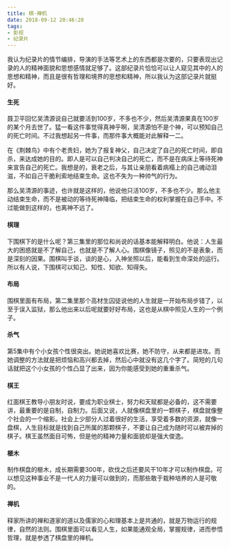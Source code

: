 ```yaml
---
title: 棋·禅机
date: 2018-09-12 20:46:28
tags:
- 影视
- 纪录片
---
```


我认为纪录片的情节编排，导演的手法等艺术上的东西都是次要的，只要表现出记录的人的精神面貌和思想感情就足够了。这部纪录片恰恰可以让人窥见其中的人的思想和精神，而且是很有哲理和境界的思想和精神，所以我认为这部记录片就挺好。

#### 生死

聂卫平回忆吴清源说自己就要活到100岁，不多也不少，然后吴清源果真在100岁的某个月去世了。猛一看这件事觉得真神乎啊，吴清源怕不是个神，可以预知自己的死亡时间。不过我想起另一件事，而那件事大概能对此解释一二。

在《荆棘鸟》中有个老贵妇，她为了报复神父，自己决定了自己的死亡时间，即自杀，来达成她的目的。即人是可以自己判决自己的死亡，而不是在病床上等待死神来宣告自己的死亡。我想是的，衰老之后，与其让亲朋看着病榻上的自己魂动泪滋，不如自己干脆利索地结束生命。这也不失为一种帅气的行为。

那么吴清源的事迹，也许就是这样的，他说他只活100岁，不多也不少。那么他主动结束生命，而不是被动的等待死神降临，把结束生命的权利掌握在自己手中。不过能做到这样的，也离神不远了。

#### 棋理

下围棋下的是什么呢？第三集里的那位和尚说的话基本能解释明白。他说：人生最大的困惑就是不了解自己，也就是不了解人心。围棋像镜子，照见的不是表象，而是深刻的因果。围棋叫手谈，谈的是心，入神坐照以后，能看到生命深处的运行。所以有人说，下围棋可以知己、知性、知欲、知得失。

#### 布局

围棋里面有布局，第二集里那个高材生囚徒说他的人生就是一开始布局步错了，以至于误入监狱，那么他出来以后呢就要好好布局，这也是从棋中照见人生的一个例子。

#### 杀气

第5集中有个小女孩个性很突出。她说她喜欢比赛，她不防守，从来都是进攻。而她调整的方法就是把烦恼和高兴都去掉，然后心中就没有这几个字了。简短的几句话就把这个小女孩的个性凸显了出来，因为你能感受到她的重重杀气。

#### 棋王

红面棋王教导小朋友时说，要成为职业棋士，努力和天赋都是必备的，这不需要讲，最重要的是自制，自制力。后面又说，人就像棋盘里的一颗棋子，棋盘就像整个社会的一个缩影。社会上少部分人过着很好的生活，享受着多数的资源，就像一盘棋，人生目标就是找到自己所属的那颗棋子，不要让自己成为随时可以被弃掉的棋子。棋王虽然面目可怖，但是他的精神力量和面貌却是强大俊逸。

#### 榧木

制作棋盘的榧木，成长期需要300年，砍伐之后还要风干10年才可以制作棋盘。可以想见这种事业不是一代人的力量可以做到的，而那些敢于栽种培养的人是可敬的。

#### 禅机

释家所讲的禅和道家的道以及儒家的心和理基本上是共通的，就是万物运行的规律，自然的法则。围棋里面可以看见人生，如果能通观全局，掌握规律，进而参悟哲理，就是参透了棋盘里的禅机。
